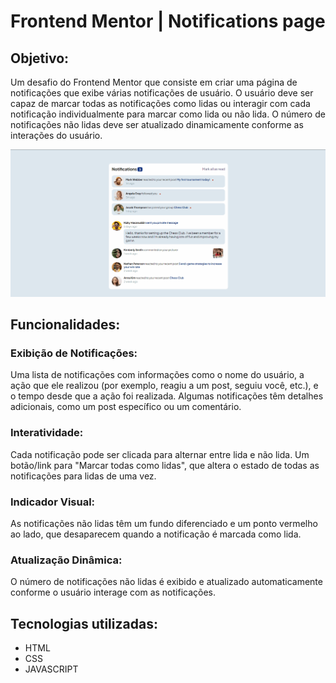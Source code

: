 # Frontend Mentor | Notifications page

## Objetivo:
Um desafio do Frontend Mentor que consiste em criar uma página de notificações que exibe várias notificações de usuário. O usuário deve ser capaz de marcar todas as notificações como lidas ou interagir com cada notificação individualmente para marcar como lida ou não lida. O número de notificações não lidas deve ser atualizado dinamicamente conforme as interações do usuário.

<img src="./assets/images/animation.gif">

## Funcionalidades:

### Exibição de Notificações:

Uma lista de notificações com informações como o nome do usuário, a ação que ele realizou (por exemplo, reagiu a um post, seguiu você, etc.), e o tempo desde que a ação foi realizada.
Algumas notificações têm detalhes adicionais, como um post específico ou um comentário.

### Interatividade:

Cada notificação pode ser clicada para alternar entre lida e não lida.
Um botão/link para "Marcar todas como lidas", que altera o estado de todas as notificações para lidas de uma vez.

### Indicador Visual:

As notificações não lidas têm um fundo diferenciado e um ponto vermelho ao lado, que desaparecem quando a notificação é marcada como lida.

### Atualização Dinâmica:

O número de notificações não lidas é exibido e atualizado automaticamente conforme o usuário interage com as notificações.

## Tecnologias utilizadas:

- HTML
- CSS
- JAVASCRIPT
